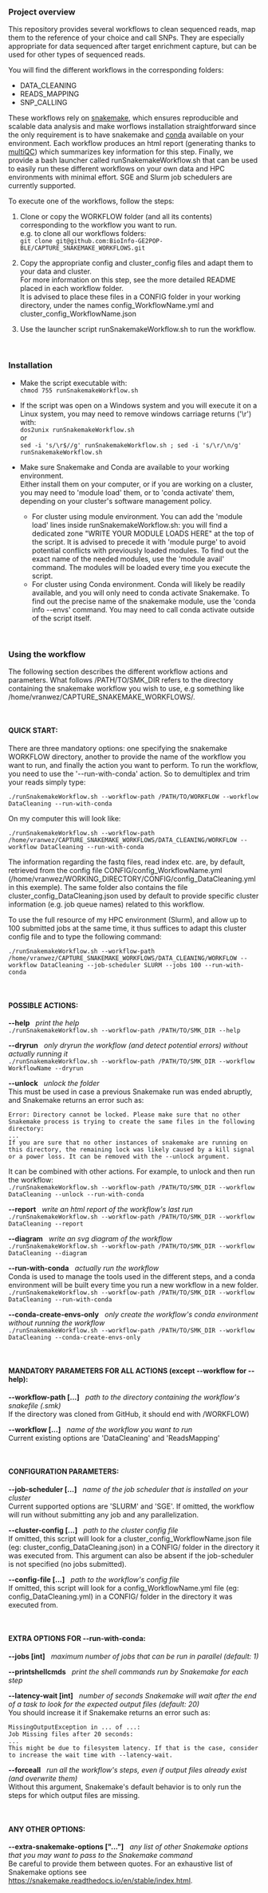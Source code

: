 ### Project overview  
This repository provides several workflows to clean sequenced reads, map them to the reference of your choice and call SNPs. They are especially appropriate for data sequenced after target enrichment capture, but can be used for other types of sequenced reads.

You will find the different workflows in the corresponding folders:
- DATA_CLEANING
- READS_MAPPING
- SNP_CALLING  

These workflows rely on [snakemake](https://snakemake.readthedocs.io/en/stable/), which ensures reproducible and scalable data analysis and make worflows installation straightforward since the only requirement is to have snakemake and [conda](https://docs.conda.io/en/latest/) available on your environment. Each workflow produces an html report (generating thanks to [multiQC](https://multiqc.info/)) which summarizes key information for this step. Finally, we provide a bash launcher called runSnakemakeWorkflow.sh that can be used to easily run these different workflows on your own data and HPC environments with minimal effort. SGE and Slurm job schedulers are currently supported.

To execute one of the workflows, follow the steps:  

1) Clone or copy the WORKFLOW folder (and all its contents) corresponding to the workflow you want to run.  
e.g. to clone all our workflows folders:  
```git clone git@github.com:BioInfo-GE2POP-BLE/CAPTURE_SNAKEMAKE_WORKFLOWS.git```  

2) Copy the appropriate config and cluster_config files and adapt them to your data and cluster.  
For more information on this step, see the more detailed README placed in each workflow folder.  
It is advised to place these files in a CONFIG folder in your working directory, under the names config_WorkflowName.yml and cluster_config_WorkflowName.json  

3) Use the launcher script runSnakemakeWorkflow.sh to run the workflow.  

&nbsp;
### Installation  
- Make the script executable with:  
```chmod 755 runSnakemakeWorkflow.sh```  

- If the script was open on a Windows system and you will execute it on a Linux system, you may need to remove windows carriage returns ('\r') with:  
```dos2unix runSnakemakeWorkflow.sh```  
or  
```sed -i 's/\r$//g' runSnakemakeWorkflow.sh ; sed -i 's/\r/\n/g' runSnakemakeWorkflow.sh```  

- Make sure Snakemake and Conda are available to your working environment.  
Either install them on your computer, or if you are working on a cluster, you may need to 'module load' them, or to 'conda activate' them, depending on your cluster's software management policy.  
    - For cluster using module environment. You can add the 'module load' lines inside runSnakemakeWorkflow.sh: you will find a dedicated zone "WRITE YOUR MODULE LOADS HERE" at the top of the script. It is advised to precede it with 'module purge' to avoid potential conflicts with previously loaded modules. To find out the exact name of the needed modules, use the 'module avail' command. The modules will be loaded every time you execute the script.  
    - For cluster using Conda environment. Conda will likely be readily available, and you will only need to conda activate Snakemake. To find out the precise name of the snakemake module, use the 'conda info --envs' command. You may need to call conda activate outside of the script itself.  

&nbsp;
### Using the workflow

The following section describes the different workflow actions and parameters. What follows /PATH/TO/SMK_DIR refers to the directory containing the snakemake workflow you wish to use, e.g something like /home/vranwez/CAPTURE_SNAKEMAKE_WORKFLOWS/.

&nbsp;
#### QUICK START:  
There are three mandatory options: one specifying the snakemake WORKFLOW directory, another to provide the name of the workflow you want to run, and finally the action you want to perform. To run the workflow, you need to use the '--run-with-conda' action. So to demultiplex and trim your reads simply type:

```./runSnakemakeWorkflow.sh --workflow-path /PATH/TO/WORKFLOW --workflow DataCleaning --run-with-conda```

On my computer this will look like:

```./runSnakemakeWorkflow.sh --workflow-path /home/vranwez/CAPTURE_SNAKEMAKE_WORKFLOWS/DATA_CLEANING/WORKFLOW --workflow DataCleaning --run-with-conda```

The information regarding the fastq files, read index etc. are, by default, retrieved from the config file CONFIG/config_WorkflowName.yml  (/home/vranwez/WORKING_DIRECTORY/CONFIG/config_DataCleaning.yml in this exemple). The same folder also contains the file cluster_config_DataCleaning.json used by default to provide specific cluster information (e.g. job queue names) related to this workflow.

To use the full resource of my HPC environment (Slurm), and allow up to 100 submitted jobs at the same time, it thus suffices to adapt this cluster config file and to type the following command:  

```./runSnakemakeWorkflow.sh --workflow-path /home/vranwez/CAPTURE_SNAKEMAKE_WORKFLOWS/DATA_CLEANING/WORKFLOW --workflow DataCleaning --job-scheduler SLURM --jobs 100 --run-with-conda```  

&nbsp;

#### POSSIBLE ACTIONS:  

**--help**&nbsp;&nbsp;&nbsp;*print the help*  
```./runSnakemakeWorkflow.sh --workflow-path /PATH/TO/SMK_DIR --help```  

**--dryrun**&nbsp;&nbsp;&nbsp;*only dryrun the workflow (and detect potential errors) without actually running it*  
```./runSnakemakeWorkflow.sh --workflow-path /PATH/TO/SMK_DIR --workflow WorkflowName --dryrun```  

**--unlock**&nbsp;&nbsp;&nbsp;*unlock the folder*  
This must be used in case a previous Snakemake run was ended abruptly, and Snakemake returns an error such as:  

    Error: Directory cannot be locked. Please make sure that no other Snakemake process is trying to create the same files in the following directory:  
    ...  
    If you are sure that no other instances of snakemake are running on this directory, the remaining lock was likely caused by a kill signal or a power loss. It can be removed with the --unlock argument.  

It can be combined with other actions. For example, to unlock and then run the workflow:  
```./runSnakemakeWorkflow.sh --workflow-path /PATH/TO/SMK_DIR --workflow DataCleaning --unlock --run-with-conda```  

**--report**&nbsp;&nbsp;&nbsp;*write an html report of the workflow's last run*  
```./runSnakemakeWorkflow.sh --workflow-path /PATH/TO/SMK_DIR --workflow DataCleaning --report```  

**--diagram**&nbsp;&nbsp;&nbsp;*write an svg diagram of the workflow*  
```./runSnakemakeWorkflow.sh --workflow-path /PATH/TO/SMK_DIR --workflow DataCleaning --diagram```  

**--run-with-conda**&nbsp;&nbsp;&nbsp;*actually run the workflow*  
Conda is used to manage the tools used in the different steps, and a conda environment will be built every time you run a new workflow in a new folder.  
```./runSnakemakeWorkflow.sh --workflow-path /PATH/TO/SMK_DIR --workflow DataCleaning --run-with-conda```  

**--conda-create-envs-only**&nbsp;&nbsp;&nbsp;*only create the workflow's conda environment without running the workflow*  
```./runSnakemakeWorkflow.sh --workflow-path /PATH/TO/SMK_DIR --workflow DataCleaning --conda-create-envs-only```  

&nbsp;

#### MANDATORY PARAMETERS FOR ALL ACTIONS (except --workflow for --help):  
**--workflow-path [...]**&nbsp;&nbsp;&nbsp;*path to the directory containing the workflow's snakefile (.smk)*  
If the directory was cloned from GitHub, it should end with /WORKFLOW)  

**--workflow [...]**&nbsp;&nbsp;&nbsp;*name of the workflow you want to run*  
Current existing options are 'DataCleaning' and 'ReadsMapping'  

&nbsp;

#### CONFIGURATION PARAMETERS:  
**--job-scheduler [...]**&nbsp;&nbsp;&nbsp;*name of the job scheduler that is installed on your cluster*  
Current supported options are 'SLURM' and 'SGE'. If omitted, the workflow will run without submitting any job and any parallelization.  

**--cluster-config [...]**&nbsp;&nbsp;&nbsp;*path to the cluster config file*  
If omitted, this script will look for a cluster_config_WorkflowName.json file (eg: cluster_config_DataCleaning.json) in a CONFIG/ folder in the directory it was executed from. This argument can also be absent if the job-scheduler is not specified (no jobs submitted).  

**--config-file [...]**&nbsp;&nbsp;&nbsp;*path to the workflow's config file*  
If omitted, this script will look for a config_WorkflowName.yml file (eg: config_DataCleaning.yml) in a CONFIG/ folder in the directory it was executed from.  

&nbsp;

#### EXTRA OPTIONS FOR --run-with-conda:  
**--jobs [int]**&nbsp;&nbsp;&nbsp;*maximum number of jobs that can be run in parallel (default: 1)*  

**--printshellcmds**&nbsp;&nbsp;&nbsp;*print the shell commands run by Snakemake for each step*  

**--latency-wait [int]**&nbsp;&nbsp;&nbsp;*number of seconds Snakemake will wait after the end of a task to look for the expected output files (default: 20)*  
You should increase it if Snakemake returns an error such as:  

    MissingOutputException in ... of ...:  
    Job Missing files after 20 seconds:  
    ...  
    This might be due to filesystem latency. If that is the case, consider to increase the wait time with --latency-wait.
    
**--forceall**&nbsp;&nbsp;&nbsp;*run all the workflow's steps, even if output files already exist (and overwrite them)*  
Without this argument, Snakemake's default behavior is to only run the steps for which output files are missing.  

&nbsp;

#### ANY OTHER OPTIONS:  
**--extra-snakemake-options ["..."]**&nbsp;&nbsp;&nbsp;*any list of other Snakemake options that you may want to pass to the Snakemake command*  
Be careful to provide them between quotes. For an exhaustive list of Snakemake options see https://snakemake.readthedocs.io/en/stable/index.html.  

